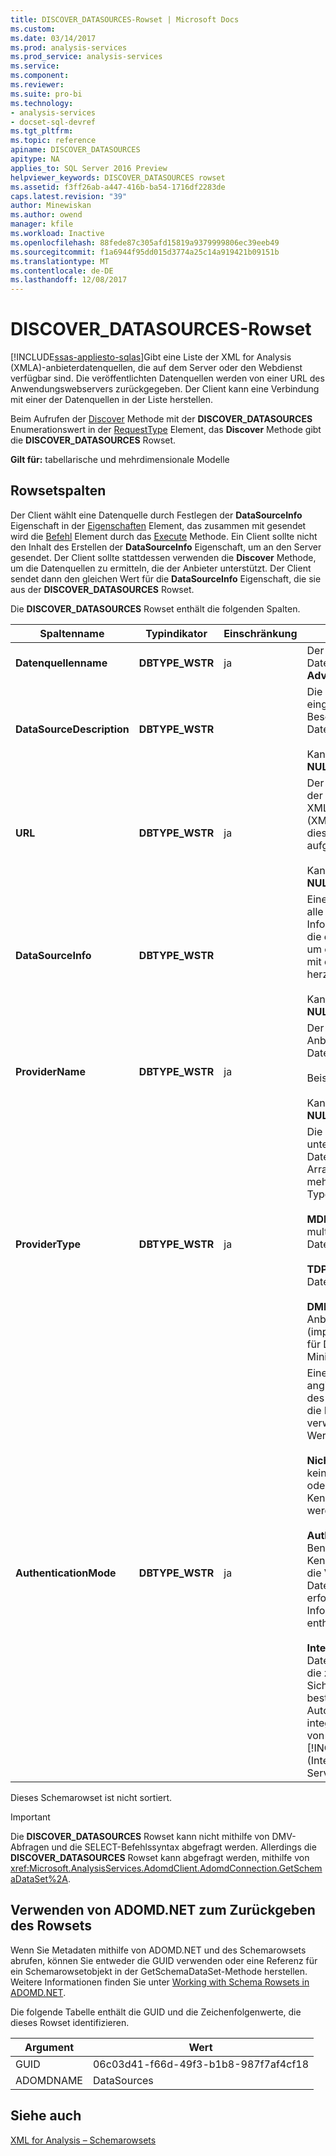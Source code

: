 ```yaml
---
title: DISCOVER_DATASOURCES-Rowset | Microsoft Docs
ms.custom: 
ms.date: 03/14/2017
ms.prod: analysis-services
ms.prod_service: analysis-services
ms.service: 
ms.component: 
ms.reviewer: 
ms.suite: pro-bi
ms.technology:
- analysis-services
- docset-sql-devref
ms.tgt_pltfrm: 
ms.topic: reference
apiname: DISCOVER_DATASOURCES
apitype: NA
applies_to: SQL Server 2016 Preview
helpviewer_keywords: DISCOVER_DATASOURCES rowset
ms.assetid: f3ff26ab-a447-416b-ba54-1716df2283de
caps.latest.revision: "39"
author: Minewiskan
ms.author: owend
manager: kfile
ms.workload: Inactive
ms.openlocfilehash: 88fede87c305afd15819a9379999806ec39eeb49
ms.sourcegitcommit: f1a6944f95dd015d3774a25c14a919421b09151b
ms.translationtype: MT
ms.contentlocale: de-DE
ms.lasthandoff: 12/08/2017
---
```

# <a name="discoverdatasources-rowset"></a>DISCOVER_DATASOURCES-Rowset
[!INCLUDE[ssas-appliesto-sqlas](../../../includes/ssas-appliesto-sqlas.md)]Gibt eine Liste der XML for Analysis (XMLA)-anbieterdatenquellen, die auf dem Server oder den Webdienst verfügbar sind. Die veröffentlichten Datenquellen werden von einer URL des Anwendungswebservers zurückgegeben. Der Client kann eine Verbindung mit einer der Datenquellen in der Liste herstellen.  
  
 Beim Aufrufen der [Discover](../../../analysis-services/xmla/xml-elements-methods-discover.md) Methode mit der **DISCOVER_DATASOURCES** Enumerationswert in der [RequestType](../../../analysis-services/xmla/xml-elements-properties/requesttype-element-xmla.md) Element, das **Discover** Methode gibt die **DISCOVER_DATASOURCES** Rowset.  
  
 **Gilt für:** tabellarische und mehrdimensionale Modelle  
  
## <a name="rowset-columns"></a>Rowsetspalten  
 Der Client wählt eine Datenquelle durch Festlegen der **DataSourceInfo** Eigenschaft in der [Eigenschaften](../../../analysis-services/xmla/xml-elements-properties/properties-element-xmla.md) Element, das zusammen mit gesendet wird die [Befehl](../../../analysis-services/xmla/xml-elements-properties/command-element-xmla.md) Element durch das [Execute](../../../analysis-services/xmla/xml-elements-methods-execute.md) Methode. Ein Client sollte nicht den Inhalt des Erstellen der **DataSourceInfo** Eigenschaft, um an den Server gesendet. Der Client sollte stattdessen verwenden die **Discover** Methode, um die Datenquellen zu ermitteln, die der Anbieter unterstützt. Der Client sendet dann den gleichen Wert für die **DataSourceInfo** Eigenschaft, die sie aus der **DISCOVER_DATASOURCES** Rowset.  
  
 Die **DISCOVER_DATASOURCES** Rowset enthält die folgenden Spalten.  
  
|Spaltenname|Typindikator|Einschränkung|Description|  
|-----------------|--------------------|-----------------|-----------------|  
|**Datenquellenname**|**DBTYPE_WSTR**|ja|Der Name der Datenquelle, z. B. **Adventure Works**.|  
|**DataSourceDescription**|**DBTYPE_WSTR**||Die vom Verleger eingegebene Beschreibung der Datenquelle.<br /><br /> Kann **NULL**zurückgeben.|  
|**URL**|**DBTYPE_WSTR**|ja|Der eindeutige Pfad, der angibt, wo die XMLA-Methoden (XML for Analysis) für diese Datenquelle aufgerufen werden.<br /><br /> Kann **NULL**zurückgeben.|  
|**DataSourceInfo**|**DBTYPE_WSTR**||Eine Zeichenfolge, die alle zusätzlichen Informationen enthält, die erforderlich sind, um eine Verbindung mit der Datenquelle herzustellen.<br /><br /> Kann **NULL**zurückgeben.|  
|**ProviderName**|**DBTYPE_WSTR**|ja|Der Name des Anbieters für die Datenquelle.<br /><br /> Beispiel: `"MSOLAP"`<br /><br /> Kann **NULL**zurückgeben.|  
|**ProviderType**|**DBTYPE_WSTR**|ja|Die vom Anbieter unterstützten Datentypen. Dieses Array kann einen oder mehrere der folgenden Typen enthalten:<br /><br /> **MDP**: multidimensionaler Datenanbieter.<br /><br /> **TDP**: tabellarischer Datenanbieter.<br /><br /> **DMP**: Datamining-Anbieter (implementiert die OLE für DB für Data Mining-Spezifikation).|  
|**AuthenticationMode**|**DBTYPE_WSTR**|ja|Eine Spezifikation, die angibt, welchen Typ des Sicherheitsmodus die Datenquelle verwendet. Folgende Werte sind möglich:<br /><br /> **Nicht authentifizierte**: keine Benutzer-ID oder ungültiges Kennwort gesendet werden muss.<br /><br /> **Authentifizierte**: Benutzer-ID und Kennwort in den für die Verbindung mit der Datenquelle erforderlichen Informationen enthalten sein müssen.<br /><br /> **Integrierte**: die Datenquelle verwendet die zugrundeliegende Sicherheit, um zu bestimmen, Autorisierung, z. B. integrierte Sicherheit von bereitgestellten [!INCLUDE[msCoName](../../../includes/msconame-md.md)] (Internet Information Services, IIS).|  
  
 Dieses Schemarowset ist nicht sortiert.  
  
> [!IMPORTANT]  
>  Die **DISCOVER_DATASOURCES** Rowset kann nicht mithilfe von DMV-Abfragen und die SELECT-Befehlssyntax abgefragt werden. Allerdings die **DISCOVER_DATASOURCES** Rowset kann abgefragt werden, mithilfe von <xref:Microsoft.AnalysisServices.AdomdClient.AdomdConnection.GetSchemaDataSet%2A>.  
  
## <a name="using-adomdnet-to-return-the-rowset"></a>Verwenden von ADOMD.NET zum Zurückgeben des Rowsets  
 Wenn Sie Metadaten mithilfe von ADOMD.NET und des Schemarowsets abrufen, können Sie entweder die GUID verwenden oder eine Referenz für ein Schemarowsetobjekt in der GetSchemaDataSet-Methode herstellen. Weitere Informationen finden Sie unter [Working with Schema Rowsets in ADOMD.NET](../../../analysis-services/multidimensional-models-adomd-net-client/retrieving-metadata-working-with-schema-rowsets.md).  
  
 Die folgende Tabelle enthält die GUID und die Zeichenfolgenwerte, die dieses Rowset identifizieren.  
  
|Argument|Wert|  
|--------------|-----------|  
|GUID|06c03d41-f66d-49f3-b1b8-987f7af4cf18|  
|ADOMDNAME|DataSources|  
  
## <a name="see-also"></a>Siehe auch  
 [XML for Analysis – Schemarowsets](../../../analysis-services/schema-rowsets/xml/xml-for-analysis-schema-rowsets.md)  
  
  
